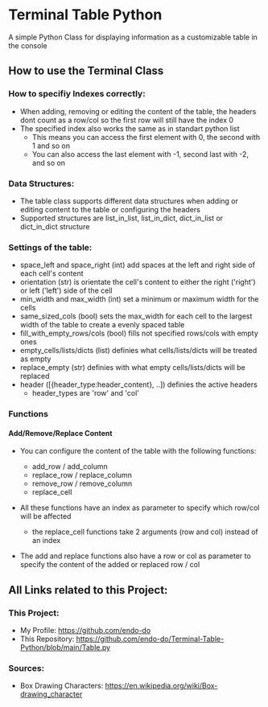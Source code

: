 # Terminal Table Python
A simple Python Class for displaying information as a customizable table in the console

## How to use the Terminal Class

### How to specifiy Indexes correctly:

- When adding, removing or editing the content of the table, the headers dont count as a row/col so the first row will still have the index 0
- The specified index also works the same as in standart python list
    - This means you can access the first element with 0, the second with 1 and so on
    - You can also access the last element with -1, second last with -2, and so on

### Data Structures:

- The table class supports different data structures when adding or editing content to the table or configuring the headers
- Supported structures are list_in_list, list_in_dict, dict_in_list or dict_in_dict structure


### Settings of the table:

- space_left and space_right (int) add spaces at the left and right side of each cell's content
- orientation (str) is orientate the cell's content to either the right ('right') or left ('left') side of the cell
- min_width and max_width (int) set a minimum or maximum width for the cells
- same_sized_cols (bool) sets the max_width for each cell to the largest width of the table to create a evenly spaced table
- fill_with_empty_rows/cols (bool) fills not specified rows/cols with empty ones
- empty_cells/lists/dicts (list) definies what cells/lists/dicts will be treated as empty
- replace_empty (str) definies with what empty cells/lists/dicts will be replaced
- header ([{header_type:header_content}, ..]) definies the active headers
    - header_types are 'row' and 'col'

### Functions

#### Add/Remove/Replace Content

- You can configure the content of the table with the following functions:
    - add_row / add_column
    - replace_row / replace_column
    - remove_row / remove_column
    - replace_cell

- All these functions have an index as parameter to specify which row/col will be affected
    - the replace_cell functions take 2 arguments (row and col) instead of an index

- The add and replace functions also have a row or col as parameter to specify the content of the added or replaced row / col

## All Links related to this Project:

### This Project:

- My Profile: https://github.com/endo-do
- This Repository: https://github.com/endo-do/Terminal-Table-Python/blob/main/Table.py

### Sources:

- Box Drawing Characters: https://en.wikipedia.org/wiki/Box-drawing_character
